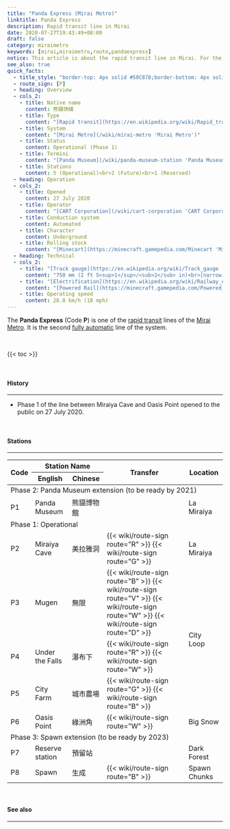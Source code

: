 ```yaml
---
title: "Panda Express (Mirai Metro)"
linktitle: Panda Express
description: Rapid transit line in Mirai
date: 2020-07-27T19:43:49+08:00
draft: false
category: miraimetro
keywords: [mirai,miraimetro,route,pandaexpress]
notice: This article is about the rapid transit line in Mirai. For the American fast food restaurant chain, see [Panda Express](https://en.wikipedia.org/wiki/Panda_Express 'Panda Express').
see_also: true
quick_facts:
  - title_style: "border-top: 4px solid #50C878;border-bottom: 4px solid #50C878;padding:2px 0;"
  - route_sign: [P]
  - heading: Overview
  - cols_2:
    - title: Native name
      content: 熊貓快綫
    - title: Type
      content: "[Rapid transit](https://en.wikipedia.org/wiki/Rapid_transit 'Rapid transit')"
    - title: System
      content: "[Mirai Metro](/wiki/mirai-metro 'Mirai Metro')"
    - title: Status
      content: Operational (Phase 1)
    - title: Termini
      content: "[Panda Museum](/wiki/panda-museum-station 'Panda Museum Station')<br>[Oasis Point](/wiki/oasis-point-station 'Oasis Point Station')"
    - title: Stations
      content: 5 (Operational)<br>2 (Future)<br>1 (Reserved)
  - heading: Operation
  - cols_2:
    - title: Opened
      content: 27 July 2020
    - title: Operator
      content: "[CART Corporation](/wiki/cart-corporation 'CART Corporation')"
    - title: Conduction system
      content: Automated
    - title: Character
      content: Underground
    - title: Rolling stock
      content: "[Minecart](https://minecraft.gamepedia.com/Minecart 'Minecart')<br>(Lime [Concrete](https://minecraft.gamepedia.com/Concrete 'Concrete'))"
  - heading: Technical
  - cols_2:
    - title: "[Track gauge](https://en.wikipedia.org/wiki/Track_gauge 'Track gauge')"
      content: "750 mm (2 ft ​5<sup>1</sup>/<sub>2</sub> in)<br>[narrow gauge](https://en.wikipedia.org/wiki/Narrow-gauge_railway 'Narrow-gauge railway')"
    - title: "[Electrification](https://en.wikipedia.org/wiki/Railway_electrification_system 'Railway electrification system')"
      content: "[Powered Rail](https://minecraft.gamepedia.com/Powered_Rail 'Powered Rail')"
    - title: Operating speed
      content: 28.8 km/h (18 mph)
---
```


The **Panda Express** (Code **P**) is one of the [rapid transit](https://en.wikipedia.org/wiki/Rapid_transit "Rapid transit") lines of the [Mirai Metro](/wiki/mirai-metro "Mirai Metro"). It is the second [fully automatic](https://en.wikipedia.org/wiki/Automatic_train_operation "Automatic train operation") line of the system.

<br>

{{< toc >}}

<br>

#### History

---

- Phase 1 of the line between Miraiya Cave and Oasis Point opened to the public on 27 July 2020.

<br>

#### Stations

---

<div class="table-responsive">
  <table class="table table-sm table-bordered table-700 text-center">
    <thead class="thead-light">
      <tr>
        <th rowspan="2" class="align-middle">Code</th>
        <th colspan="2">Station Name</th>
        <th rowspan="2" class="align-middle">Transfer</th>
        <th rowspan="2" class="align-middle">Location</th>
      </tr>
      <tr>
        <th>English</th>
        <th>Chinese</th>
      </tr>
    </thead>
    <tbody>
      <tr>
        <td colspan="5" class="alert-warning font-weight-bold">
          Phase 2: Panda Museum extension <span class="small font-italic font-weight-bold">(to be ready by 2021)</span>
        </td>
      </tr>
      <tr class="alert-light">
        <td>
          <span class="station-code station-code-sm station-code-pe rounded-circle">P1</span>
        </td>
        <td class="font-italic">Panda Museum</td>
        <td class="font-italic">熊貓博物館</td>
        <td></td>
        <td>La Miraiya</td>
      </tr>
      <tr>
        <td colspan="5" class="alert-success font-weight-bold">
          Phase 1: Operational
        </td>
      </tr>
      <tr>
        <td>
          <span class="station-code station-code-sm station-code-pe rounded-circle">P2</span>
        </td>
        <td>Miraiya Cave</td>
        <td>美拉雅洞</td>
        <td>
          {{< wiki/route-sign route="R" >}}
          {{< wiki/route-sign route="G" >}}
        </td>
        <td>La Miraiya</td>
      </tr>
      <tr>
        <td>
          <span class="station-code station-code-sm station-code-pe rounded-circle">P3</span>
        </td>
        <td>Mugen</td>
        <td>無限</td>
        <td>
          {{< wiki/route-sign route="B" >}}
          {{< wiki/route-sign route="V" >}}
          {{< wiki/route-sign route="W" >}}
          {{< wiki/route-sign route="D" >}}
        </td>
        <td rowspan="3">City Loop</td>
      </tr>
      <tr>
        <td>
          <span class="station-code station-code-sm station-code-pe rounded-circle">P4</span>
        </td>
        <td>Under the Falls</td>
        <td>瀑布下</td>
        <td>
          {{< wiki/route-sign route="R" >}}
          {{< wiki/route-sign route="W" >}}
        </td>
      </tr>
      <tr>
        <td>
          <span class="station-code station-code-sm station-code-pe rounded-circle">P5</span>
        </td>
        <td>City Farm</td>
        <td>城市農場</td>
        <td>
          {{< wiki/route-sign route="G" >}}
          {{< wiki/route-sign route="B" >}}
        </td>
      </tr>
      <tr>
        <td>
          <span class="station-code station-code-sm station-code-pe rounded-circle">P6</span>
        </td>
        <td>Oasis Point</td>
        <td>綠洲角</td>
        <td>
          {{< wiki/route-sign route="W" >}}
        </td>
        <td>Big Snow</td>
      </tr>
      <tr>
        <td colspan="5" class="alert-warning font-weight-bold">
          Phase 3: Spawn extension <span class="small font-italic font-weight-bold">(to be ready by 2023)</span>
        </td>
      </tr>
      <tr class="alert-light">
        <td>
          <span class="station-code station-code-sm station-code-pe rounded-circle">P7</span>
        </td>
        <td class="font-italic">Reserve station</td>
        <td class="font-italic">預留站</td>
        <td></td>
        <td>Dark Forest</td>
      </tr>
      <tr class="alert-light">
        <td>
          <span class="station-code station-code-sm station-code-pe rounded-circle">P8</span>
        </td>
        <td class="font-italic">Spawn</td>
        <td class="font-italic">生成</td>
        <td>
          {{< wiki/route-sign route="B" >}}
        </td>
        <td>Spawn Chunks</td>
      </tr>
    </tbody>
  </table>
</div>

<br>

#### See also

---